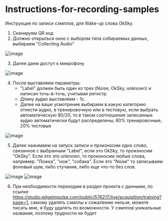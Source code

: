 # Instructions-for-recording-samples
Инструкция по записи сэмплов, для Wake-up слова OkSky.
1. Сканируем QR код
2. Должно открыться окно с выбором типа собираемых данных, выбираем "Collecting Audio"

![image](https://github.com/user-attachments/assets/4ad65468-077b-4334-ba56-7959d26bce3a)

3. Далее даем доступ к микрофону

![image](https://github.com/user-attachments/assets/a4c35b15-a150-4051-86d9-a8758639ed71)

4. После выставляем параметры:
    * "Label" должен быть один из трех (Noise, OkSky, unknown) и написан точь-в-точь, учитывая регистр.
    * Длину аудио выставляем - 1с.
    * Далее на ваше усмотрение выбираем в какую категорию отнести аудио, в тренировочную или в тестовую, если выбрать автоматическую 80/20, то в таком соотношение записанные аудио автоматически будут распределены, 80% тренировочные, 20% тестовые

![image](https://github.com/user-attachments/assets/085b6f98-bb49-445c-862b-7264b60e0239)

5. Далее нажимаем на запуск записи и произносим одно слово, связанное с выбранным "Label", если это OkSky, то произносим "OkSky". Если это это unknown, то произносим любые слова, например: "Ложка", "нож", "собака". Если это "Noise" то записываем фоновый шум, либо стучания, либо еще что-то без слов.

![image](https://github.com/user-attachments/assets/77246308-5bb4-4f33-922c-227f48606826)
![image](https://github.com/user-attachments/assets/8c4123df-4d8a-459d-b538-dd92e946fd79)

6. При необходимости переходим в раздел проекта с данными, по ссылке https://studio.edgeimpulse.com/public/576217/live/acquisition/training?page=1, самому удалять сэмплы к сожалению нельзя, можете писать мне, я буду удалять по возможности. У сэмплов уникальные названия, поэтому трудности не будет
